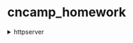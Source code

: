 # cncamp_homework

<details>
<summary>httpserver</summary>

A simple HTTP server that you may:

- Access `/header` to find your Request Headers in the Response Headers
- Access `/version` to get the VERSION environment variable
- Access `/log` to write logs in the server
- Access `/healthz` for a healch check

### Note for Dockerfile

- When using Apple M1 to play with docker, it pulls and builds images for linux/arm/v8 platform by default.
- In order to build images for other platform, you may find [buildx](https://docs.docker.com/buildx/working-with-buildx/) helpful.
- OR, you may also make use of GitHub Actions to avoid the issue.
- When using `alpine` as the base image to run a go binary, `CGO_ENABLED=0` must be set when building due to a different libc implementation on `alpine`. Replacing the dynamic link library also helps.

> Docker image: gcr.io/blissful-sun-325617/httpserver:97c0a48ba886460159acd8740c93a33d72c48bee

### Note for Google Cloud Platform

- Running `gcloud --quiet auth configure-docker` requires the service account to have the permission to create bucket. `Storage Admin` role works, but it's clearly not the least
  privilege you can grant.
- You'll need `Kubernetes Engine Developer` role for your service account.
- `secrets.GKE_PROJECT`: GKE's Project ID
- `secrets.GKE_SA_KEY`: Base64 encoded JSON key of your service account

### Things to modify for a different golang app

- Target binary name in `Dockerfile`
- Entry command in `Dockerfile`
- Everywhere `httpserver` appears in `deployment.yml`
- (Optional) A `service.yml` when things get complicated
- (Optional) `kustomization.yml` to include other `.yml` representing Kubernetes resources
- `env` in `.github/workflows/gke.yml`
- `secrets.GKE_PROJECT` and `secrets.GKE_SA_KEY` in `.github/workflows/gke.yml`

</detail>
